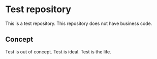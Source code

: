 # Test repository

This is a test repository.
This repository does not have business code.

## Concept
Test is out of concept.
Test is ideal.
Test is the life.

